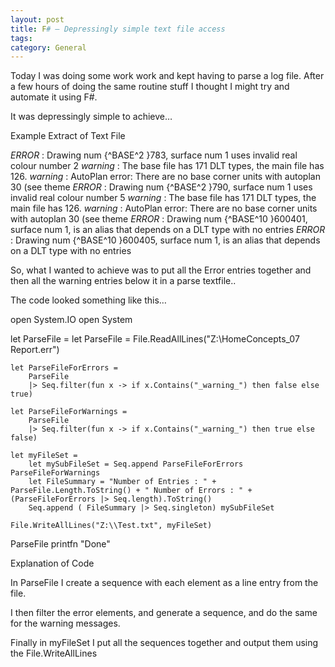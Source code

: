 ```yaml
---
layout: post
title: F# – Depressingly simple text file access
tags: 
category: General
---
```

Today I was doing some work work and kept having to parse a log file. After a few hours of doing the same routine stuff I thought I might try and automate it using F#.

It was depressingly simple to achieve…

Example Extract of Text File

*ERROR*   : Drawing num {^BASE^2 }783, surface num 1 uses invalid real colour number 2 
_warning_ : The base file has 171 DLT types, the main file has 126. 
_warning_ : AutoPlan error: There are no base corner units with autoplan 30 (see theme 
*ERROR*   : Drawing num {^BASE^2 }790, surface num 1 uses invalid real colour number 5 
_warning_ : The base file has 171 DLT types, the main file has 126. 
_warning_ : AutoPlan error: There are no base corner units with autoplan 30 (see theme 
*ERROR*   : Drawing num {^BASE^10 }600401, surface num 1, is an alias that depends on a DLT type with no entries 
*ERROR*   : Drawing num {^BASE^10 }600405, surface num 1, is an alias that depends on a DLT type with no entries

So, what I wanted to achieve was to put all the Error entries together and then all the warning entries below it in a parse textfile..

The code looked something like this…

open System.IO
open System

let ParseFile = 
    let ParseFile = File.ReadAllLines("Z:\\HomeConcepts_07 Report.err")
    
    let ParseFileForErrors = 
        ParseFile
        |> Seq.filter(fun x -> if x.Contains("_warning_") then false else true)
    
    let ParseFileForWarnings = 
        ParseFile
        |> Seq.filter(fun x -> if x.Contains("_warning_") then true else false)

    let myFileSet = 
        let mySubFileSet = Seq.append ParseFileForErrors ParseFileForWarnings    
        let FileSummary = "Number of Entries : " + ParseFile.Length.ToString() + " Number of Errors : " + (ParseFileForErrors |> Seq.length).ToString()
        Seq.append ( FileSummary |> Seq.singleton) mySubFileSet
    
    File.WriteAllLines("Z:\\Test.txt", myFileSet)        

ParseFile
printfn "Done"

Explanation of Code

In ParseFile I create a sequence with each element as a line entry from the file.

I then filter the error elements, and generate a sequence, and do the same for the warning messages.

Finally in myFileSet I put all the sequences together and output them using the File.WriteAllLines
